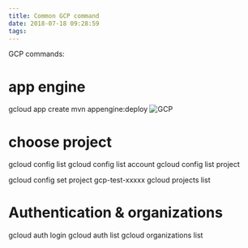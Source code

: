 ```yaml
---
title: Common GCP command
date: 2018-07-18 09:28:59
tags:
---
```


GCP commands:

# app engine
gcloud app create
mvn appengine:deploy
![GCP](/gcp.png "GCP")


# choose project
gcloud config list
gcloud config list account
gcloud config list project

gcloud config set project gcp-test-xxxxx
gcloud projects list

# Authentication & organizations
gcloud auth login
gcloud auth list
gcloud organizations list


